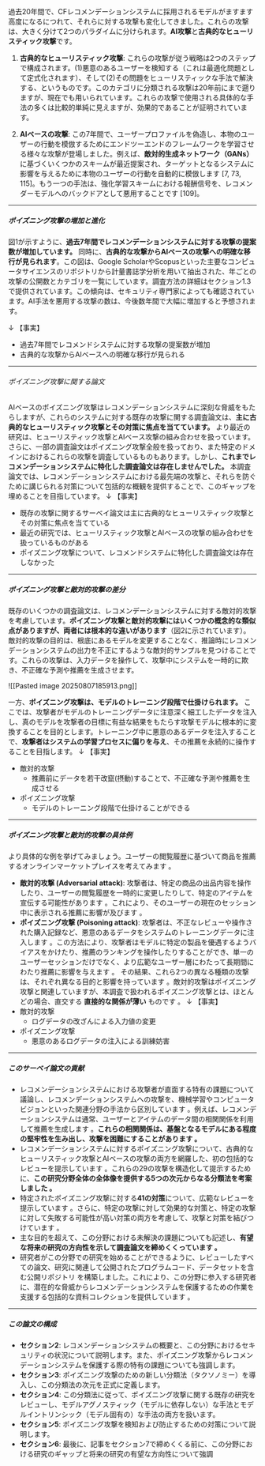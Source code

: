
過去20年間で、CFレコメンデーションシステムに採用されるモデルがますます高度になるにつれて、それらに対する攻撃も変化してきました。これらの攻撃は、大きく分けて2つのパラダイムに分けられます。**AI攻撃**と**古典的なヒューリスティック攻撃**です。

1. **古典的なヒューリスティック攻撃**: これらの攻撃が従う戦略は2つのステップで構成されます。(1)悪意のあるユーザーを検知する（これは最適化問題として定式化されます）、そして(2)その問題をヒューリスティックな手法で解決する、というものです。このカテゴリに分類される攻撃は20年前にまで遡りますが、現在でも用いられています。これらの攻撃で使用される具体的な手法の多くは比較的単純に見えますが、効果的であることが証明されています。

2. **AIベースの攻撃**: この7年間で、ユーザープロファイルを偽造し、本物のユーザーの行動を模倣するためにエンドツーエンドのフレームワークを学習させる様々な攻撃が登場しました。例えば、**敵対的生成ネットワーク（GANs）** に基づくいくつかのスキームが最近提案され、ターゲットとなるシステムに影響を与えるために本物のユーザーの行動を自動的に模倣します [7, 73, 115]。もう一つの手法は、強化学習スキームにおける報酬信号を、レコメンダーモデルへのバックドアとして悪用することです [109]。

---
##### ポイズニング攻撃の増加と進化

図1が示すように、**過去7年間でレコメンデーションシステムに対する攻撃の提案数が増加しています。** 同時に、**古典的な攻撃からAIベースの攻撃への明確な移行が見られます**。この図は、Google ScholarやScopusといった主要なコンピュータサイエンスのリポジトリから計量書誌学分析を用いて抽出された、年ごとの攻撃の公開数とカテゴリを一覧にしています。調査方法の詳細はセクション1.3で提供されています。この傾向は、セキュリティ専門家によっても確認されています。AI手法を悪用する攻撃の数は、今後数年間で大幅に増加すると予想されます。

↓
【事実】
- 過去7年間でレコメンドシステムに対する攻撃の提案数が増加
- 古典的な攻撃からAIベースへの明確な移行が見られる

---
###### ポイズニング攻撃に関する論文

AIベースのポイズニング攻撃はレコメンデーションシステムに深刻な脅威をもたらしますが、これらのシステムに対する既存の攻撃に関する調査論文は、**主に古典的なヒューリスティック攻撃とその対策に焦点を当てています。** より最近の研究は、ヒューリスティック攻撃とAIベース攻撃の組み合わせを扱っています。さらに、一部の調査論文はポイズニング攻撃全般を扱っており、また特定のドメインにおけるこれらの攻撃を調査しているものもあります。しかし、**これまでレコメンデーションシステムに特化した調査論文は存在しませんでした。** 本調査論文では、レコメンデーションシステムにおける最先端の攻撃と、それらを防ぐために講じられる対策について包括的な概観を提供することで、このギャップを埋めることを目指しています。
↓
【事実】
- 既存の攻撃に関するサーベイ論文は主に古典的なヒューリスティック攻撃とその対策に焦点を当てている
- 最近の研究では、ヒューリスティック攻撃とAIベースの攻撃の組み合わせを扱っているものがある
- ポイズニング攻撃について、レコメンドシステムに特化した調査論文は存在しなかった

---
##### ポイズニング攻撃と敵対的攻撃の差分

既存のいくつかの調査論文は、レコメンデーションシステムに対する敵対的攻撃を考慮しています。**ポイズニング攻撃と敵対的攻撃にはいくつかの概念的な類似点がありますが、両者には根本的な違いがあります**（図2に示されています）。敵対的攻撃の目的は、根底にあるモデルを変更することなく、推論時にレコメンデーションシステムの出力を不正にするような敵対的サンプルを見つけることです。これらの攻撃は、入力データを操作して、攻撃中にシステムを一時的に欺き、不正確な予測や推薦を生成させます。

![[Pasted image 20250807185913.png]]

一方、**ポイズニング攻撃は、モデルのトレーニング段階で仕掛けられます。** ここでは、攻撃者がモデルのトレーニングデータに注意深く細工したデータを注入し、真のモデルを攻撃者の目標に有益な結果をもたらす攻撃モデルに根本的に変換することを目的とします。トレーニング中に悪意のあるデータを注入することで、**攻撃者はシステムの学習プロセスに偏りを与え**、その推薦を永続的に操作することを目指します。
↓
【事実】
- 敵対的攻撃
	- 推薦前にデータを若干改竄(摂動)することで、不正確な予測や推薦を生成させる
- ポイズニング攻撃
	- モデルのトレーニング段階で仕掛けることができる

---
##### ポイズニング攻撃と敵対的攻撃の具体例

より具体的な例を挙げてみましょう。ユーザーの閲覧履歴に基づいて商品を推薦するオンラインマーケットプレイスを考えてみます 。
- **敵対的攻撃 (Adversarial attack)**: 攻撃者は、特定の商品の出品内容を操作したり、ユーザーの閲覧履歴を一時的に変更したりして、特定のアイテムを宣伝する可能性があります 。これにより、そのユーザーの現在のセッション中に表示される推薦に影響が及びます 。
- **ポイズニング攻撃 (Poisoning attack)**: 攻撃者は、不正なレビューや操作された購入記録など、悪意のあるデータをシステムのトレーニングデータに注入します 。この方法により、攻撃者はモデルに特定の製品を優遇するようバイアスをかけたり、推薦のランキングを操作したりすることができ、単一のユーザーセッションだけでなく、より広範なユーザー層にわたって長期間にわたり推薦に影響を与えます 。
その結果、これら2つの異なる種類の攻撃は、それぞれ異なる目的と影響を持っています 。敵対的攻撃はポイズニング攻撃と関連していますが、本調査で扱われるポイズニング攻撃とは、ほとんどの場合、直交する **直接的な関係が薄い** ものです 。
↓
【事実】
- 敵対的攻撃
	- ログデータの改ざんによる入力値の変更
- ポイズニング攻撃
	- 悪意のあるログデータの注入による訓練妨害


---
##### このサーベイ論文の貢献

- レコメンデーションシステムにおける攻撃者が直面する特有の課題について議論し、レコメンデーションシステムへの攻撃を、機械学習やコンピュータビジョンといった関連分野の手法から区別しています 。例えば、レコメンデーションシステムは通常、ユーザーとアイテムのデータ間の相関関係を利用して推薦を生成します 。**これらの相関関係は、基盤となるモデルにある程度の堅牢性を生み出し、攻撃を困難にすることがあります 。**
- レコメンデーションシステムに対するポイズニング攻撃について、古典的なヒューリスティック攻撃とAIベースの攻撃の両方を網羅した、初の包括的なレビューを提示しています 。これらの29の攻撃を構造化して提示するために、**この研究分野全体の全体像を提供する5つの次元からなる分類法を考案しました 。**
- 特定されたポイズニング攻撃に対する**41の対策**について、広範なレビューを提示しています 。さらに、特定の攻撃に対して効果的な対策と、特定の攻撃に対して失敗する可能性が高い対策の両方を考慮して、攻撃と対策を結びつけています 。
- 主な目的を超えて、この分野における未解決の課題についても記述し、**有望な将来の研究の方向性を示して調査論文を締めくくっています 。**
- 研究者がこの分野での研究を始めることができるように、レビューしたすべての論文、研究に関連して公開されたプログラムコード、データセットを含む公開リポジトリ を構築しました。これにより、この分野に参入する研究者に、潜在的な脅威からレコメンデーションシステムを保護するための作業を支援する包括的な資料コレクションを提供しています 。


---
##### この論文の構成

- **セクション2**: レコメンデーションシステムの概要と、この分野におけるセキュリティの状況について説明します。また、ポイズニング攻撃からレコメンデーションシステムを保護する際の特有の課題についても強調します。
- **セクション3**: ポイズニング攻撃のための新しい分類法（タクソノミー）を導入し、この分類法の次元を正式に定義します。
- **セクション4**: この分類法に従って、ポイズニング攻撃に関する既存の研究をレビューし、モデルアグノスティック（モデルに依存しない）な手法とモデルイントリンシック（モデル固有の）な手法の両方を扱います。
- **セクション5**: ポイズニング攻撃を検知および防止するための対策について説明します。
- **セクション6**: 最後に、記事をセクション7で締めくくる前に、この分野における研究のギャップと将来の研究の有望な方向性について強調